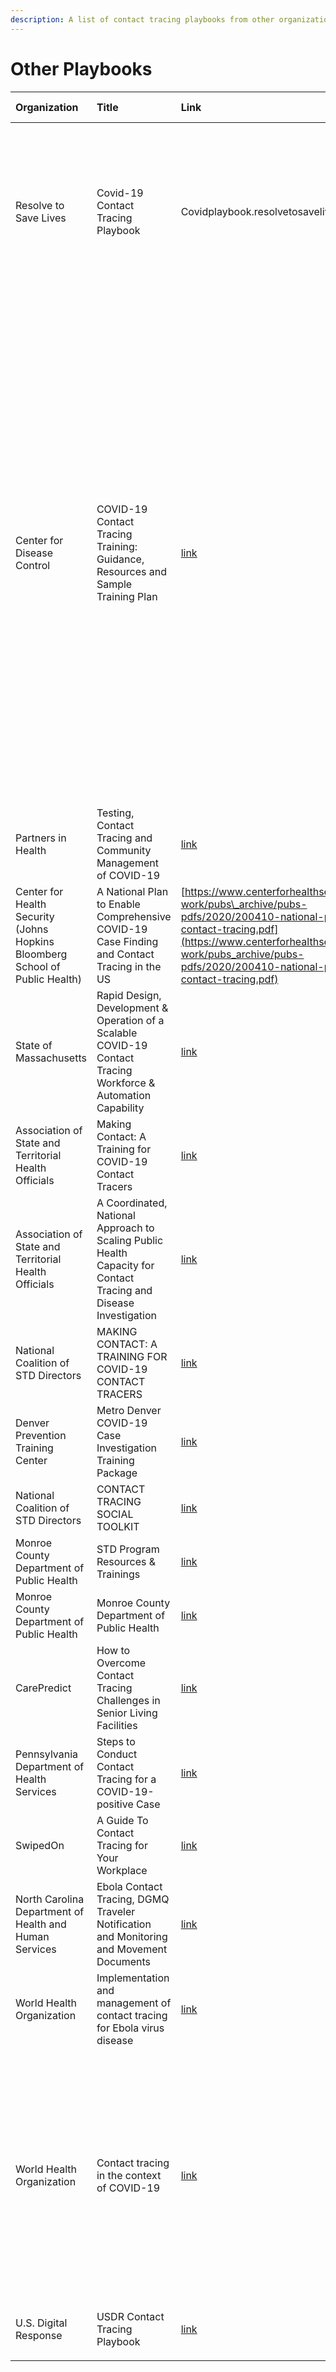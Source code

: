 ```yaml
---
description: A list of contact tracing playbooks from other organizations
---
```


# Other Playbooks

| Organization | Title | Link | Description | Publication date |
| :--- | :--- | :--- | :--- | :--- |
| Resolve to Save Lives | Covid-19 Contact Tracing Playbook | Covidplaybook.resolvetosavelives.org | This playbook aims to provide clear, comprehensive and actionable technical guidance and tools for U.S. jurisdictions to rapidly set up and implement contact tracing to support COVID-19 containment | 5/20/2020 |
| Center for Disease Control | COVID-19 Contact Tracing Training: Guidance, Resources and Sample Training Plan | [link](https://www.cdc.gov/coronavirus/2019-ncov/php/contact-tracing/index.html) | This document contains a sample training plan including training topics that may be helpful for state and local public health jurisdictions to consider when designing their own training plan for COVID-19 contact tracers. Each heading represents the learning objective for that section. Suggested training modalities/formats are provided, as well as information about sample existing trainings and resources. This document may be updated as new resources become available. For the purposes of this document, contact tracers are those who notify close contacts of COVID-19 patients of their exposures |  |
| Partners in Health | Testing, Contact Tracing and Community Management of COVID-19 | [link](https://www.pih.org/sites/default/files/2020-04/PIH_Guide_COVID_Part_I_Testing_Tracing_Community_Managment_4_4.pdf) | Guide to testing, tracing, and community management | 4/4/2020 |
| Center for Health Security \(Johns Hopkins Bloomberg School of Public Health\) | A National Plan to Enable Comprehensive COVID-19 Case Finding and Contact Tracing in the US | [https://www.centerforhealthsecurity.org/our-work/pubs\_archive/pubs-pdfs/2020/200410-national-plan-to-contact-tracing.pdf](https://www.centerforhealthsecurity.org/our-work/pubs_archive/pubs-pdfs/2020/200410-national-plan-to-contact-tracing.pdf) | National plan to enable comprehensive case finding and contact tracing in the US | 4/10/2020 |
| State of Massachusetts | Rapid Design, Development & Operation of a Scalable COVID-19 Contact Tracing Workforce & Automation Capability | [link](https://www.mass.gov/doc/community-tracing-collaborative-overview-presentation/download) | Community Tracing Collaborative plan | 4/28/2020 |
| Association of State and Territorial Health Officials | Making Contact: A Training for COVID-19 Contact Tracers | [link](https://learn.astho.org/p/ContactTracer) | Training for Contact Tracers | 4/28/2020 |
| Association of State and Territorial Health Officials | A Coordinated, National Approach to Scaling Public Health Capacity for Contact Tracing and Disease Investigation | [link](https://www.astho.org/COVID-19/A-National-Approach-for-Contact-Tracing/) | Scaling public health capacity for contact tracing and disease investigation | 4/1/2020 |
| National Coalition of STD Directors | MAKING CONTACT: A TRAINING FOR COVID-19 CONTACT TRACERS | [link](https://www.ncsddc.org/resource/making-contact-a-training-for-covid-19-contact-tracers/) | Training for Contact Tracers | 4/28/2020 |
| Denver Prevention Training Center | Metro Denver COVID-19 Case Investigation Training Package | [link](https://drive.google.com/drive/folders/1uX4jvgfU9HYoCV1fkW1e69UuFWB8_Pa7) | Case Investigation Training Package | 4/8/2020 |
| National Coalition of STD Directors | CONTACT TRACING SOCIAL TOOLKIT | [link](https://www.ncsddc.org/wp-content/uploads/2020/04/NCSD-Contact-Tracing-Social-Toolkit.pdf) | Contact Tracing Social Toolkit | 4/1/2020 |
| Monroe County Department of Public Health | STD Program Resources & Trainings | [link](https://www.ncsddc.org/covid-command-center-std-program-resources/) | Suggested script for contact tracing staff | 4/1/2020 |
| Monroe County Department of Public Health | Monroe County Department of Public Health | [link](https://www.ncsddc.org/wp-content/uploads/2020/04/Contact-Tracing-JAS.pdf) | Contact tracing job action sheet | 4/1/2020 |
| CarePredict | How to Overcome Contact Tracing Challenges in Senior Living Facilities | [link](https://www.carepredict.com/blog/how-to-overcome-contact-tracing-challenges-in-senior-living-facilities/) | Overcome contact tracing challenges in senior living facilities | 3/31/2020 |
| Pennsylvania Department of Health Services | Steps to Conduct Contact Tracing for a COVID-19-positive Case | [link](https://www.dhs.pa.gov/providers/Clearances-and-Licensing/Documents/Assisted%20Living%20Licensing/LTCF%20Contact%20Tracing%20for%20COVID19%20Case.pdf) | Contact tracing guidance for Long-term care facilities | 3/21/2020 |
| SwipedOn | A Guide To Contact Tracing for Your Workplace | [link](https://www.swipedon.com/blog/contact-tracing-for-your-workplace) | Contact Tracing for your office | 5/5/2020 |
| North Carolina Department of Health and Human Services | Ebola Contact Tracing, DGMQ Traveler Notification and Monitoring and Movement Documents | [link](https://epi.dph.ncdhhs.gov/cd/lhds/manuals/cd/ebola/tracing_documents.html) | North Carolina Communicable Disease Manual for Ebola Contact Tracing | 1/21/2015 |
| World Health Organization | Implementation and management of contact tracing for Ebola virus disease | [link](http://apps.who.int/iris/bitstream/10665/185258/1/WHO_EVD_Guidance_Contact_15.1_eng.pdf?ua=1) | Contact tracing for Ebola | 9/1/2015 |
| World Health Organization | Contact tracing in the context of COVID-19 | [link](https://www.who.int/publications-detail/contact-tracing-in-the-context-of-covid-19) | When systematically applied, contact tracing will break the chains of transmission of an infectious disease and is thus an essential public health tool for controlling infectious disease outbreaks. This document provides guidance on how to establish contact tracing capacity for the control of COVID-19 | 5/10/2020 |
| U.S. Digital Response | USDR Contact Tracing Playbook | [link](https://contacttracingplaybook.org/) | A contact tracing playbook focused on tech enablement | 5/2/2020 |
|  |  |  |  |  |

